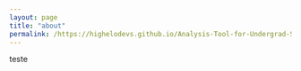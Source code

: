 ```yaml
---
layout: page
title: "about"
permalink: /https://highelodevs.github.io/Analysis-Tool-for-Undergrad-Students/about/
---
```


teste

